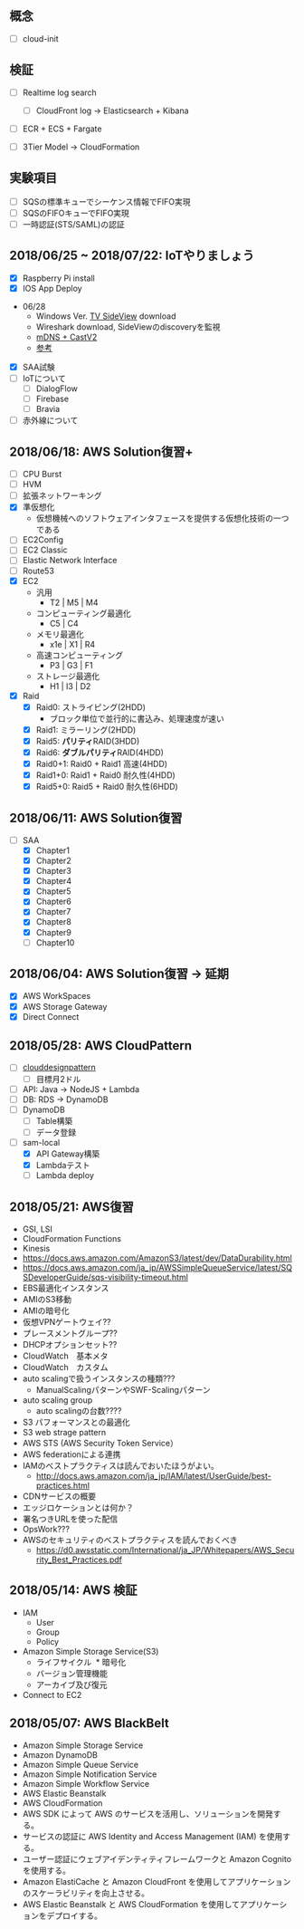 ## 概念
* [ ] cloud-init

## 検証
* [ ] Realtime log search
  * [ ] CloudFront log -> Elasticsearch + Kibana
* [ ] ECR + ECS + Fargate
* [ ] 3Tier Model -> CloudFormation


## 実験項目
* [ ] SQSの標準キューでシーケンス情報でFIFO実現
* [ ] SQSのFIFOキューでFIFO実現
* [ ] 一時認証(STS/SAML)の認証

## 2018/06/25 ~ 2018/07/22: **IoT**やりましょう
* [X] Raspberry Pi install
* [X] IOS App Deploy
* 06/28
  * Windows Ver. [TV SideView](https://www.microsoft.com/ja-jp/p/tv-sideview/9wzdncrfj2fw?activetab=pivot%3aoverviewtab) download
  * Wireshark download, SideViewのdiscoveryを監視
  * [mDNS + CastV2](https://qiita.com/vanx2/items/3c20bf8e4111da9eb68d)
  * [参考](http://shimobepapa.hatenadiary.jp/entry/2016/12/18/002916)
* [X] SAA試験
* [ ] IoTについて
  * [ ] DialogFlow
  * [ ] Firebase
  * [ ] Bravia
* [ ] 赤外線について

## 2018/06/18: AWS Solution復習+
* [ ] CPU Burst
* [ ] HVM
* [ ] 拡張ネットワーキング
* [X] 準仮想化
  * 仮想機械へのソフトウェアインタフェースを提供する仮想化技術の一つである
* [ ] EC2Config
* [ ] EC2 Classic
* [ ] Elastic Network Interface
* [ ] Route53
* [X] EC2
  * 汎用
    * T2  | M5 | M4
  * コンピューティング最適化
    * C5  | C4
  * メモリ最適化
    * x1e | X1 | R4
  * 高速コンピューティング
    * P3  | G3 | F1
  * ストレージ最適化
    * H1  | I3 | D2
* [X] Raid
  * [X] Raid0: ストライピング(2HDD)
    * ブロック単位で並行的に書込み、処理速度が速い
  * [X] Raid1: ミラーリング(2HDD)
  * [X] Raid5: **パリティ**RAID(3HDD)
  * [X] Raid6: **ダブルパリティ**RAID(4HDD)
  * [X] Raid0+1: Raid0 + Raid1 高速(4HDD)
  * [X] Raid1+0: Raid1 + Raid0 耐久性(4HDD)
  * [X] Raid5+0: Raid5 + Raid0 耐久性(6HDD)

## 2018/06/11: AWS Solution復習
* [ ] SAA
  * [X] Chapter1
  * [X] Chapter2
  * [X] Chapter3
  * [X] Chapter4
  * [X] Chapter5
  * [X] Chapter6
  * [X] Chapter7
  * [X] Chapter8
  * [X] Chapter9
  * [ ] Chapter10

## 2018/06/04: AWS Solution復習 -> 延期
* [X] AWS WorkSpaces
* [X] AWS Storage Gateway
* [X] Direct Connect

## 2018/05/28: AWS CloudPattern
* [ ] [clouddesignpattern](http://aws.clouddesignpattern.org/index.php/%E3%83%A1%E3%82%A4%E3%83%B3%E3%83%9A%E3%83%BC%E3%82%B8)
  * [ ] 目標月2ドル
* [ ] API: Java -> NodeJS + Lambda
* [ ] DB: RDS -> DynamoDB
* [ ] DynamoDB
  * [ ] Table構築
  * [ ] データ登録
* [ ] sam-local
  * [X] API Gateway構築
  * [X] Lambdaテスト
  * [ ] Lambda deploy

## 2018/05/21: AWS復習
* GSI, LSI
* CloudFormation Functions
* Kinesis
* https://docs.aws.amazon.com/AmazonS3/latest/dev/DataDurability.html
* https://docs.aws.amazon.com/ja_jp/AWSSimpleQueueService/latest/SQSDeveloperGuide/sqs-visibility-timeout.html
* EBS最適化インスタンス
* AMIのS3移動
* AMIの暗号化
* 仮想VPNゲートウェイ??
* プレースメントグループ??
* DHCPオプションセット??
* CloudWatch　基本メタ
* CloudWatch　カスタム
* auto scalingで扱うインスタンスの種類???
  * ManualScalingパターンやSWF-Scalingパターン
* auto scaling group
  * auto scalingの台数????
* S3 パフォーマンスとの最適化
* S3 web strage pattern
* AWS STS (AWS Security Token Service）
* AWS federationによる連携
* IAMのベストプラクティスは読んでおいたほうがよい。
  * http://docs.aws.amazon.com/ja_jp/IAM/latest/UserGuide/best-practices.html
* CDNサービスの概要
* エッジロケーションとは何か？
* 署名つきURLを使った配信
* OpsWork???
* AWSのセキュリティのベストプラクティスを読んでおくべき
  * https://d0.awsstatic.com/International/ja_JP/Whitepapers/AWS_Security_Best_Practices.pdf






## 2018/05/14: AWS 検証
* IAM
  * User
  * Group
  * Policy
* Amazon Simple Storage Service(S3)
  * ライフサイクル
  * 暗号化
  * バージョン管理機能
  * アーカイブ及び復元
* Connect to EC2

## 2018/05/07: AWS BlackBelt
* Amazon Simple Storage Service
* Amazon DynamoDB
* Amazon Simple Queue Service
* Amazon Simple Notification Service
* Amazon Simple Workflow Service
* AWS Elastic Beanstalk
* AWS CloudFormation
* AWS SDK によって AWS のサービスを活用し、ソリューションを開発する。
* サービスの認証に AWS Identity and Access Management (IAM) を使用する。
* ユーザー認証にウェブアイデンティティフレームワークと Amazon Cognito を使用する。
* Amazon ElastiCache と Amazon CloudFront を使用してアプリケーションのスケーラビリティを向上させる。
* AWS Elastic Beanstalk と AWS CloudFormation を使用してアプリケーションをデプロイする。


